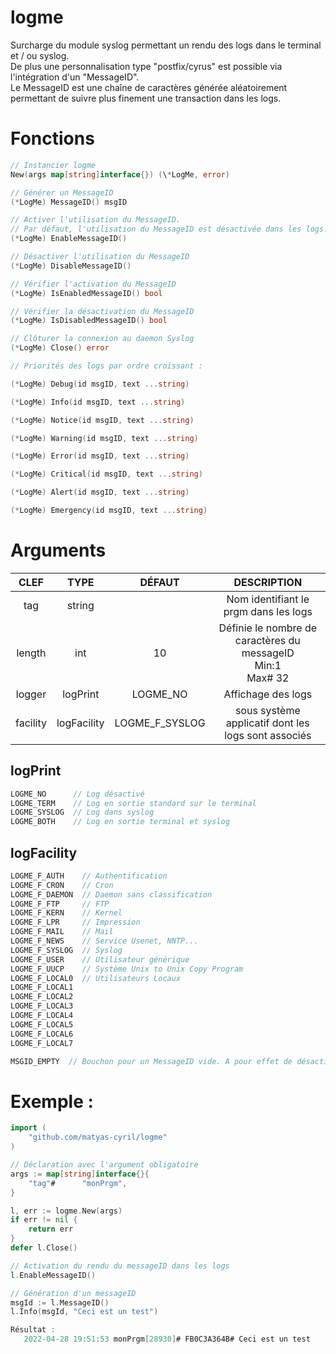 # logme

Surcharge du module syslog permettant un rendu des logs dans le terminal et / ou syslog.<br>De plus une personnalisation type "postfix/cyrus" est possible via l'intégration d'un "MessageID".<br>Le MessageID est une chaîne de caractères générée aléatoirement permettant de suivre plus finement une transaction dans les logs.

# Fonctions

```go
// Instancier logme
New(args map[string]interface{}) (\*LogMe, error)

// Générer un MessageID
(*LogMe) MessageID() msgID

// Activer l'utilisation du MessageID.
// Par défaut, l'utilisation du MessageID est désactivée dans les logs.
(*LogMe) EnableMessageID()

// Désactiver l'utilisation du MessageID
(*LogMe) DisableMessageID()

// Vérifier l'activation du MessageID
(*LogMe) IsEnabledMessageID() bool 

// Vérifier la désactivation du MessageID
(*LogMe) IsDisabledMessageID() bool

// Clôturer la connexion au daemon Syslog
(*LogMe) Close() error
```

```go
// Priorités des logs par ordre croissant :

(*LogMe) Debug(id msgID, text ...string)

(*LogMe) Info(id msgID, text ...string)

(*LogMe) Notice(id msgID, text ...string)

(*LogMe) Warning(id msgID, text ...string)

(*LogMe) Error(id msgID, text ...string)

(*LogMe) Critical(id msgID, text ...string)

(*LogMe) Alert(id msgID, text ...string)

(*LogMe) Emergency(id msgID, text ...string)
```

# Arguments

| CLEF | TYPE | DÉFAUT | DESCRIPTION |
|:----:|:----:|:-------:|:----------:|
| tag | string | | Nom identifiant le prgm dans les logs |
| length | int | 10 | Définie le nombre de caractères du messageID<br>Min:1<br>Max# 32 |
| logger | logPrint | LOGME_NO | Affichage des logs |
| facility | logFacility | LOGME_F_SYSLOG | sous système applicatif dont les logs sont associés |

## logPrint

```go
LOGME_NO      // Log désactivé
LOGME_TERM    // Log en sortie standard sur le terminal
LOGME_SYSLOG  // Log dans syslog
LOGME_BOTH    // Log en sortie terminal et syslog
```

## logFacility

```go
LOGME_F_AUTH    // Authentification
LOGME_F_CRON    // Cron
LOGME_F_DAEMON  // Daemon sans classification
LOGME_F_FTP     // FTP
LOGME_F_KERN    // Kernel
LOGME_F_LPR     // Impression
LOGME_F_MAIL    // Mail
LOGME_F_NEWS    // Service Usenet, NNTP...
LOGME_F_SYSLOG  // Syslog
LOGME_F_USER    // Utilisateur générique
LOGME_F_UUCP    // Système Unix to Unix Copy Program
LOGME_F_LOCAL0  // Utilisateurs Locaux
LOGME_F_LOCAL1
LOGME_F_LOCAL2
LOGME_F_LOCAL3
LOGME_F_LOCAL4
LOGME_F_LOCAL5
LOGME_F_LOCAL6
LOGME_F_LOCAL7
```

```go
MSGID_EMPTY  // Bouchon pour un MessageID vide. A pour effet de désactiver le rendu sans avoir à utiliser la fonction DisableMessageID()
```

# Exemple :

```go
import (
	"github.com/matyas-cyril/logme"
)

// Déclaration avec l'argument obligatoire
args := map[string]interface{}{
    "tag"#      "monPrgm",
}

l, err := logme.New(args)
if err != nil {
    return err
}
defer l.Close()

// Activation du rendu du messageID dans les logs
l.EnableMessageID()

// Génération d'un messageID
msgId := l.MessageID()
l.Info(msgId, "Ceci est un test")

Résultat :
   2022-04-28 19:51:53 monPrgm[28930]# FB0C3A364B# Ceci est un test

```

